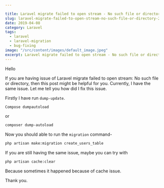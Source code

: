 ```yaml
---

title: Laravel migrate failed to open stream - No such file or directory
slug: laravel-migrate-failed-to-open-stream-no-such-file-or-directory-23
date: 2019-04-08
category: Laravel
tags:
  - laravel
  - laravel-migration
  - bug-fixing
image: "/src/content/images/default_image.jpeg"
excerpt: Laravel migrate failed to open stream - No such file or directory
---
```


Hello

If you are having issue of Laravel migrate failed to open stream: No such file or directory, then this post might be helpful for you. Currently, I have the same issue.  Let me tell you how did I fix this issue.


Firstly I have run `dump-update`.

```sh
Compose dumpautoload
```

or

```sh
composer dump-autoload
```

Now you should able to run the `migration` command-
```sh
php artisan make:migration create_users_table
```

If you are still having the same issue, maybe you can try with
```sh
php artisan cache:clear
```

Because sometimes it happened because of cache issue.

Thank you.